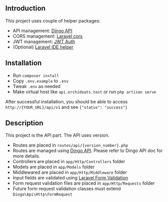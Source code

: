 ## Introduction
This project uses couple of helper packages:

* API management: [Dingo API](https://github.com/dingo/api/wiki)
* CORS management: [Laravel cors](https://github.com/barryvdh/laravel-cors)
* JWT management: [JWT Auth](https://github.com/tymondesigns/jwt-auth)
* (Optional) [Laravel IDE helper](https://github.com/barryvdh/laravel-ide-helper)

## Installation
* Run `composer install`
* Copy `.env.example` to `.env`
* Tweak `.env` as needed
* Make virtual host like `api.orchideats.test` or run `php artisan serve`

After successful installation, you should be able to access `http://{YOUR_URL}/api/v1` and see `{"status": "success"}`

## Description
This project is the API part. The API uses version.

* Routes are placed in `routes/api/{version_number}.php`
* Routes are managed using [Dingo API](https://github.com/dingo/api/wiki). Please refer to Dingo API doc for more details.
* Controllers are placed in `app/Http/Controllers` folder
* Models are placed in `app/Models` folder
* Middlewared are placed in `app/Http/Middleware` folder
* Input fields are validated using [Laravel Form Validation](https://laravel.com/docs/5.5/validation#form-request-validation)
* Form request validation files are placed in `app/Http/Requests` folder
* Future form request validation classes must extend `Dingo\Api\Http\FormRequest`